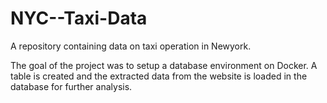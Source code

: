 # NYC--Taxi-Data
A repository containing data on taxi operation in Newyork.

The goal of the project was to setup a database environment on Docker. A table is created and the extracted data from the website is loaded in the database for further analysis.
